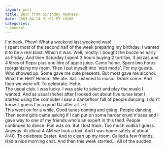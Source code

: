 ```yaml
---
layout: post
title: Back from birthday madness!
date: 2003-04-24 01:02:57 +0200
categories:
- General
---
```

<p>I'm back. Phew! What a weekend last weekend was!<br />
I spent most of the second half of the week preparing my birthday. I wanted it to be a real blast. Which it was. Well, mostly. I bought the booze as early as Friday. And then Saturday I spent 3 hours buying 2 tortillas, 3 pizzas and 4 litres of Pepsi plus one litre of apple juice. Came home. Spent two hours reorganizing my room. Then I put myself into 'wait mode'. For my guests. Who showed up. Some gave me cute presents. But most gave me alcohol. What the Hell? Hmmm. We ate. Sat. Listened to music. Drank some. And then we were off. To celebrate. Hehe.<br />
The usual club. I was lucky. I was able to select and play the music I wanted. And as usual (hehe) after I looked out about five tunes later I started using the computer I saw a dancefloor full of people dancing. I don't know. I guess I'm a good DJ after all. :-)<br />
This went on for a while. Good tunes coming and going. People dancing. Then some girls came asking if I can put on some harder drum'n'bass and I gave way to one of my friends who's an expert in this field. People continued to dance. Fun was on. But I lost track. Too much vodka I guess. Anyway. At about 4 AM we took a taxi. And I was home safely at about 4:40. To celebrate Easter. And to clean up my room. Called a few friends. Had a nice morning chat. And then this week started... All of the sudden.</p>
